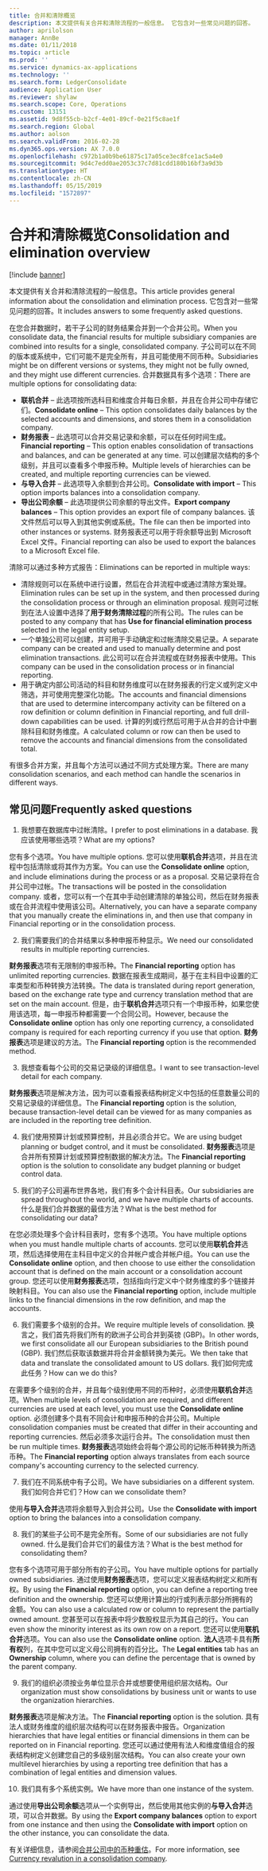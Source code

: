 ```yaml
---
title: 合并和清除概览
description: 本文提供有关合并和清除流程的一般信息。 它包含对一些常见问题的回答。
author: aprilolson
manager: AnnBe
ms.date: 01/11/2018
ms.topic: article
ms.prod: ''
ms.service: dynamics-ax-applications
ms.technology: ''
ms.search.form: LedgerConsolidate
audience: Application User
ms.reviewer: shylaw
ms.search.scope: Core, Operations
ms.custom: 13151
ms.assetid: 9d8f55cb-b2cf-4e01-89cf-0e21f5c8ae1f
ms.search.region: Global
ms.author: aolson
ms.search.validFrom: 2016-02-28
ms.dyn365.ops.version: AX 7.0.0
ms.openlocfilehash: c972b1a0b9be61875c17a05ce3ec8fce1ac5a4e0
ms.sourcegitcommit: 9d4c7edd0ae2053c37c7d81cdd180b16bf3a9d3b
ms.translationtype: HT
ms.contentlocale: zh-CN
ms.lasthandoff: 05/15/2019
ms.locfileid: "1572897"
---
```

# <a name="consolidation-and-elimination-overview"></a><span data-ttu-id="909e4-104">合并和清除概览</span><span class="sxs-lookup"><span data-stu-id="909e4-104">Consolidation and elimination overview</span></span>

[!include [banner](../includes/banner.md)]

<span data-ttu-id="909e4-105">本文提供有关合并和清除流程的一般信息。</span><span class="sxs-lookup"><span data-stu-id="909e4-105">This article provides general information about the consolidation and elimination process.</span></span> <span data-ttu-id="909e4-106">它包含对一些常见问题的回答。</span><span class="sxs-lookup"><span data-stu-id="909e4-106">It includes answers to some frequently asked questions.</span></span>

<span data-ttu-id="909e4-107">在您合并数据时，若干子公司的财务结果合并到一个合并公司。</span><span class="sxs-lookup"><span data-stu-id="909e4-107">When you consolidate data, the financial results for multiple subsidiary companies are combined into results for a single, consolidated company.</span></span> <span data-ttu-id="909e4-108">子公司可以在不同的版本或系统中，它们可能不是完全所有，并且可能使用不同币种。</span><span class="sxs-lookup"><span data-stu-id="909e4-108">Subsidiaries might be on different versions or systems, they might not be fully owned, and they might use different currencies.</span></span> <span data-ttu-id="909e4-109">合并数据具有多个选项：</span><span class="sxs-lookup"><span data-stu-id="909e4-109">There are multiple options for consolidating data:</span></span>

-   <span data-ttu-id="909e4-110">**联机合并** – 此选项按所选科目和维度合并每日余额，并且在合并公司中存储它们。</span><span class="sxs-lookup"><span data-stu-id="909e4-110">**Consolidate online** – This option consolidates daily balances by the selected accounts and dimensions, and stores them in a consolidation company.</span></span>
-   <span data-ttu-id="909e4-111">**财务报表** – 此选项可以合并交易记录和余额，可以在任何时间生成。</span><span class="sxs-lookup"><span data-stu-id="909e4-111">**Financial reporting** – This option enables consolidation of transactions and balances, and can be generated at any time.</span></span> <span data-ttu-id="909e4-112">可以创建层次结构的多个级别，并且可以查看多个申报币种。</span><span class="sxs-lookup"><span data-stu-id="909e4-112">Multiple levels of hierarchies can be created, and multiple reporting currencies can be viewed.</span></span>
-   <span data-ttu-id="909e4-113">**与导入合并** – 此选项导入余额到合并公司。</span><span class="sxs-lookup"><span data-stu-id="909e4-113">**Consolidate with import** – This option imports balances into a consolidation company.</span></span>
-   <span data-ttu-id="909e4-114">**导出公司余额** – 此选项提供公司余额的导出文件。</span><span class="sxs-lookup"><span data-stu-id="909e4-114">**Export company balances** – This option provides an export file of company balances.</span></span> <span data-ttu-id="909e4-115">该文件然后可以导入到其他实例或系统。</span><span class="sxs-lookup"><span data-stu-id="909e4-115">The file can then be imported into other instances or systems.</span></span> <span data-ttu-id="909e4-116">财务报表还可以用于将余额导出到 Microsoft Excel 文件。</span><span class="sxs-lookup"><span data-stu-id="909e4-116">Financial reporting can also be used to export the balances to a Microsoft Excel file.</span></span>

<span data-ttu-id="909e4-117">清除可以通过多种方式报告：</span><span class="sxs-lookup"><span data-stu-id="909e4-117">Eliminations can be reported in multiple ways:</span></span>

-   <span data-ttu-id="909e4-118">清除规则可以在系统中进行设置，然后在合并流程中或通过清除方案处理。</span><span class="sxs-lookup"><span data-stu-id="909e4-118">Elimination rules can be set up in the system, and then processed during the consolidation process or through an elimination proposal.</span></span> <span data-ttu-id="909e4-119">规则可过帐到在法人设置中选择了**用于财务清除过程**的所有公司。</span><span class="sxs-lookup"><span data-stu-id="909e4-119">The rules can be posted to any company that has **Use for financial elimination process** selected in the legal entity setup.</span></span>
-   <span data-ttu-id="909e4-120">一个单独公司可以创建，并可用于手动确定和过帐清除交易记录。</span><span class="sxs-lookup"><span data-stu-id="909e4-120">A separate company can be created and used to manually determine and post elimination transactions.</span></span> <span data-ttu-id="909e4-121">此公司可以在合并流程或在财务报表中使用。</span><span class="sxs-lookup"><span data-stu-id="909e4-121">This company can be used in the consolidation process or in financial reporting.</span></span>
-   <span data-ttu-id="909e4-122">用于确定内部公司活动的科目和财务维度可以在财务报表的行定义或列定义中筛选，并可使用完整深化功能。</span><span class="sxs-lookup"><span data-stu-id="909e4-122">The accounts and financial dimensions that are used to determine intercompany activity can be filtered on a row definition or column definition in Financial reporting, and full drill-down capabilities can be used.</span></span> <span data-ttu-id="909e4-123">计算的列或行然后可用于从合并的合计中删除科目和财务维度。</span><span class="sxs-lookup"><span data-stu-id="909e4-123">A calculated column or row can then be used to remove the accounts and financial dimensions from the consolidated total.</span></span>

<span data-ttu-id="909e4-124">有很多合并方案，并且每个方法可以通过不同方式处理方案。</span><span class="sxs-lookup"><span data-stu-id="909e4-124">There are many consolidation scenarios, and each method can handle the scenarios in different ways.</span></span>

## <a name="frequently-asked-questions"></a><span data-ttu-id="909e4-125">常见问题</span><span class="sxs-lookup"><span data-stu-id="909e4-125">Frequently asked questions</span></span>
1.  <span data-ttu-id="909e4-126">我想要在数据库中过帐清除。</span><span class="sxs-lookup"><span data-stu-id="909e4-126">I prefer to post eliminations in a database.</span></span> <span data-ttu-id="909e4-127">我应该使用哪些选项？</span><span class="sxs-lookup"><span data-stu-id="909e4-127">What are my options?</span></span>

<span data-ttu-id="909e4-128">您有多个选项。</span><span class="sxs-lookup"><span data-stu-id="909e4-128">You have multiple options.</span></span> <span data-ttu-id="909e4-129">您可以使用**联机合并**选项，并且在流程中包括清除或将其作为方案。</span><span class="sxs-lookup"><span data-stu-id="909e4-129">You can use the **Consolidate online** option, and include eliminations during the process or as a proposal.</span></span> <span data-ttu-id="909e4-130">交易记录将在合并公司中过帐。</span><span class="sxs-lookup"><span data-stu-id="909e4-130">The transactions will be posted in the consolidation company.</span></span> <span data-ttu-id="909e4-131">或者，您可以有一个在其中手动创建清除的单独公司，然后在财务报表或在合并流程中使用该公司。</span><span class="sxs-lookup"><span data-stu-id="909e4-131">Alternatively, you can have a separate company that you manually create the eliminations in, and then use that company in Financial reporting or in the consolidation process.</span></span>

2.  <span data-ttu-id="909e4-132">我们需要我们的合并结果以多种申报币种显示。</span><span class="sxs-lookup"><span data-stu-id="909e4-132">We need our consolidated results in multiple reporting currencies.</span></span>

<span data-ttu-id="909e4-133">**财务报表**选项有无限制的申报币种。</span><span class="sxs-lookup"><span data-stu-id="909e4-133">The **Financial reporting** option has unlimited reporting currencies.</span></span> <span data-ttu-id="909e4-134">数据在报表生成期间，基于在主科目中设置的汇率类型和币种转换方法转换。</span><span class="sxs-lookup"><span data-stu-id="909e4-134">The data is translated during report generation, based on the exchange rate type and currency translation method that are set on the main account.</span></span> <span data-ttu-id="909e4-135">但是，由于**联机合并**选项只有一个申报币种，如果您使用该选项，每一申报币种都需要一个合同公司。</span><span class="sxs-lookup"><span data-stu-id="909e4-135">However, because the **Consolidate online** option has only one reporting currency, a consolidated company is required for each reporting currency if you use that option.</span></span> <span data-ttu-id="909e4-136">**财务报表**选项是建议的方法。</span><span class="sxs-lookup"><span data-stu-id="909e4-136">The **Financial reporting** option is the recommended method.</span></span>

3.  <span data-ttu-id="909e4-137">我想查看每个公司的交易记录级的详细信息。</span><span class="sxs-lookup"><span data-stu-id="909e4-137">I want to see transaction-level detail for each company.</span></span>

<span data-ttu-id="909e4-138">**财务报表**选项是解决方法，因为可以查看报表结构树定义中包括的任意数量公司的交易记录级的详细信息。</span><span class="sxs-lookup"><span data-stu-id="909e4-138">The **Financial reporting** option is the solution, because transaction-level detail can be viewed for as many companies as are included in the reporting tree definition.</span></span>

4.  <span data-ttu-id="909e4-139">我们使用预算计划或预算控制，并且必须合并它。</span><span class="sxs-lookup"><span data-stu-id="909e4-139">We are using budget planning or budget control, and it must be consolidated.</span></span>
<span data-ttu-id="909e4-140">**财务报表**选项是合并所有预算计划或预算控制数据的解决方法。</span><span class="sxs-lookup"><span data-stu-id="909e4-140">The **Financial reporting** option is the solution to consolidate any budget planning or budget control data.</span></span>

5.  <span data-ttu-id="909e4-141">我们的子公司遍布世界各地，我们有多个会计科目表。</span><span class="sxs-lookup"><span data-stu-id="909e4-141">Our subsidiaries are spread throughout the world, and we have multiple charts of accounts.</span></span> <span data-ttu-id="909e4-142">什么是我们合并数据的最佳方法？</span><span class="sxs-lookup"><span data-stu-id="909e4-142">What is the best method for consolidating our data?</span></span>

<span data-ttu-id="909e4-143">在您必须处理多个会计科目表时，您有多个选项。</span><span class="sxs-lookup"><span data-stu-id="909e4-143">You have multiple options when you must handle multiple charts of accounts.</span></span> <span data-ttu-id="909e4-144">您可以使用**联机合并**选项，然后选择使用在主科目中定义的合并帐户或合并帐户组。</span><span class="sxs-lookup"><span data-stu-id="909e4-144">You can use the **Consolidate online** option, and then choose to use either the consolidation account that is defined on the main account or a consolidation account group.</span></span> <span data-ttu-id="909e4-145">您还可以使用**财务报表**选项，包括指向行定义中个财务维度的多个链接并映射科目。</span><span class="sxs-lookup"><span data-stu-id="909e4-145">You can also use the **Financial reporting** option, include multiple links to the financial dimensions in the row definition, and map the accounts.</span></span>

6.  <span data-ttu-id="909e4-146">我们需要多个级别的合并。</span><span class="sxs-lookup"><span data-stu-id="909e4-146">We require multiple levels of consolidation.</span></span> <span data-ttu-id="909e4-147">换言之，我们首先将我们所有的欧洲子公司合并到英镑 (GBP)。</span><span class="sxs-lookup"><span data-stu-id="909e4-147">In other words, we first consolidate all our European subsidiaries to the British pound (GBP).</span></span> <span data-ttu-id="909e4-148">我们然后获取该数据并将合并金额转换为美元。</span><span class="sxs-lookup"><span data-stu-id="909e4-148">We then take that data and translate the consolidated amount to US dollars.</span></span> <span data-ttu-id="909e4-149">我们如何完成此任务？</span><span class="sxs-lookup"><span data-stu-id="909e4-149">How can we do this?</span></span>

<span data-ttu-id="909e4-150">在需要多个级别的合并，并且每个级别使用不同的币种时，必须使用**联机合并**选项。</span><span class="sxs-lookup"><span data-stu-id="909e4-150">When multiple levels of consolidation are required, and different currencies are used at each level, you must use the **Consolidate online** option.</span></span> <span data-ttu-id="909e4-151">必须创建多个具有不同会计和申报币种的合并公司。</span><span class="sxs-lookup"><span data-stu-id="909e4-151">Multiple consolidation companies must be created that differ in their accounting and reporting currencies.</span></span> <span data-ttu-id="909e4-152">然后必须多次运行合并。</span><span class="sxs-lookup"><span data-stu-id="909e4-152">The consolidation must then be run multiple times.</span></span> <span data-ttu-id="909e4-153">**财务报表**选项始终会将每个源公司的记帐币种转换为所选币种。</span><span class="sxs-lookup"><span data-stu-id="909e4-153">The **Financial reporting** option always translates from each source company's accounting currency to the selected currency.</span></span>

7.  <span data-ttu-id="909e4-154">我们在不同系统中有子公司。</span><span class="sxs-lookup"><span data-stu-id="909e4-154">We have subsidiaries on a different system.</span></span> <span data-ttu-id="909e4-155">我们如何合并它们？</span><span class="sxs-lookup"><span data-stu-id="909e4-155">How can we consolidate them?</span></span>

<span data-ttu-id="909e4-156">使用**与导入合并**选项将余额导入到合并公司。</span><span class="sxs-lookup"><span data-stu-id="909e4-156">Use the **Consolidate with import** option to bring the balances into a consolidation company.</span></span>

8.  <span data-ttu-id="909e4-157">我们的某些子公司不是完全所有。</span><span class="sxs-lookup"><span data-stu-id="909e4-157">Some of our subsidiaries are not fully owned.</span></span> <span data-ttu-id="909e4-158">什么是我们合并它们的最佳方法？</span><span class="sxs-lookup"><span data-stu-id="909e4-158">What is the best method for consolidating them?</span></span>

<span data-ttu-id="909e4-159">您有多个选项可用于部分所有的子公司。</span><span class="sxs-lookup"><span data-stu-id="909e4-159">You have multiple options for partially owned subsidiaries.</span></span> <span data-ttu-id="909e4-160">通过使用**财务报表**选项，您可以定义报表结构树定义和所有权。</span><span class="sxs-lookup"><span data-stu-id="909e4-160">By using the **Financial reporting** option, you can define a reporting tree definition and the ownership.</span></span> <span data-ttu-id="909e4-161">您还可以使用计算出的行或列表示部分所拥有的金额。</span><span class="sxs-lookup"><span data-stu-id="909e4-161">You can also use a calculated row or column to represent the partially owned amount.</span></span> <span data-ttu-id="909e4-162">您甚至可以在报表中将少数股权显示为其自己的行。</span><span class="sxs-lookup"><span data-stu-id="909e4-162">You can even show the minority interest as its own row on a report.</span></span> <span data-ttu-id="909e4-163">您还可以使用**联机合并**选项。</span><span class="sxs-lookup"><span data-stu-id="909e4-163">You can also use the **Consolidate online** option.</span></span> <span data-ttu-id="909e4-164">**法人**选项卡具有**所有权**列，在其中您可以定义母公司拥有的百分比。</span><span class="sxs-lookup"><span data-stu-id="909e4-164">The **Legal entities** tab has an **Ownership** column, where you can define the percentage that is owned by the parent company.</span></span>

9.  <span data-ttu-id="909e4-165">我们的组织必须按业务单位显示合并或想要使用组织层次结构。</span><span class="sxs-lookup"><span data-stu-id="909e4-165">Our organization must show consolidations by business unit or wants to use the organization hierarchies.</span></span>

<span data-ttu-id="909e4-166">**财务报表**选项是解决方法。</span><span class="sxs-lookup"><span data-stu-id="909e4-166">The **Financial reporting** option is the solution.</span></span> <span data-ttu-id="909e4-167">具有法人或财务维度的组织层次结构可以在财务报表中报告。</span><span class="sxs-lookup"><span data-stu-id="909e4-167">Organization hierarchies that have legal entities or financial dimensions in them can be reported on in Financial reporting.</span></span> <span data-ttu-id="909e4-168">您还可以通过使用有法人和维度值组合的报表结构树定义创建您自己的多级别层次结构。</span><span class="sxs-lookup"><span data-stu-id="909e4-168">You can also create your own multilevel hierarchies by using a reporting tree definition that has a combination of legal entities and dimension values.</span></span>

10. <span data-ttu-id="909e4-169">我们具有多个系统实例。</span><span class="sxs-lookup"><span data-stu-id="909e4-169">We have more than one instance of the system.</span></span>

<span data-ttu-id="909e4-170">通过使用**导出公司余额**选项从一个实例导出，然后使用其他实例的**与导入合并**选项，可以合并数据。</span><span class="sxs-lookup"><span data-stu-id="909e4-170">By using the **Export company balances** option to export from one instance and then using the **Consolidate with import** option on the other instance, you can consolidate the data.</span></span>


<span data-ttu-id="909e4-171">有关详细信息，请参阅[合并公司中的币种重估](../general-ledger/currency-revaluation-consolidation-company.md)。</span><span class="sxs-lookup"><span data-stu-id="909e4-171">For more information, see [Currency revalution in a consolidation company](../general-ledger/currency-revaluation-consolidation-company.md).</span></span>


